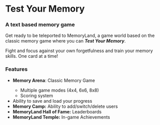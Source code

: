 # Test Your Memory

### A text based memory game

<p>
Get ready to be teleported to MemoryLand, a game world based on the classic memory game where you can <strong><em>Test Your Memory</em></strong>. 

Fight and focus against your own forgetfulness and train your memory skills. One card at a time!</p>

### Features

<ul>
  <li><strong>Memory Arena</strong>: Classic Memory Game</li>
    <ul>
        <li>Multiple game modes (4x4, 6x6, 8x8)</li>
        <li>Scoring system
    </ul>
  <li>Ability to save and load your progress</li>
  <li><strong>Memory Camp:</strong> Ability to add/switch/delete users
  </li>
  <li><strong>MemoryLand Hall of Fame:</strong> Leaderboards</li>
  <li><strong>MemoryLand Temple:</strong> In-game Achievements</li>
</ul> 

